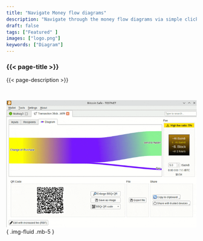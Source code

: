 ```yaml
---
title: "Navigate Money flow diagrams"
description: "Navigate through the money flow diagrams via simple clicks on the inputs or outputs of a transaction or PSBT"
draft: false
tags: ["Featured" ]
images: ["logo.png"]
keywords: ["Diagram"]
---
```


### {{< page-title >}} 
{{< page-description >}} 

<br>


![Setup Multisignature Wallet](https://raw.githubusercontent.com/andreasgriffin/bitcoin-safe/refs/heads/main/docs/explorer.gif)
{ .img-fluid .mb-5 }

